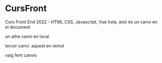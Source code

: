 # CursFront
Curs Front End 2022 - HTML CSS, Javascript, Vue
hola, això és un canvi en el document

un altre canvi en local

tercer canvi. aquest en remot

vaig fent canvis
